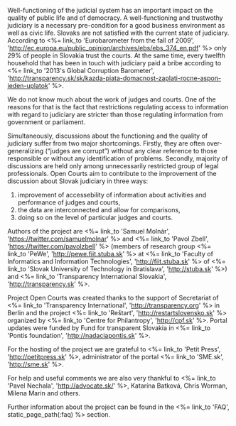 ﻿Well-functioning of the judicial system has an important impact on the quality of public life
and of democracy. A well-functioning and trustwothy judiciary is a necessary pre-condition for a good
business environment as well as civic life. Slovaks are not satisfied with the current state
of judiciary. According to <%= link_to 'Eurobarometer from the fall of 2009', 'http://ec.europa.eu/public_opinion/archives/ebs/ebs_374_en.pdf' %> 
only 29% of people in Slovakia trust the courts. At the same time, every twelfth household that
has been in touch with judiciary paid a bribe according to
<%= link_to '2013\'s Global Corruption Barometer', 'http://transparency.sk/sk/kazda-piata-domacnost-zaplati-rocne-aspon-jeden-uplatok' %>.

We do not know much about the work of judges and courts. One of the reasons for that is the fact that restrictions
regulating access to information with regard to judiciary are stricter than those regulating information from government or parliament.

Simultaneously, discussions about the functioning and the quality of judiciary suffer from two major shortcomings. Firstly,
they are often over-generalizing (“judges are corrupt”) without any clear reference to those responsible or without any identification
of problems. Secondly, majority of discussions are held only among unnecessarily restricted group of legal professionals. Open Courts
aim to contribute to the improvement of the discussion about Slovak judiciary in three ways:

1. improvement of accessebility of information about activities and performance of judges and courts, 
2. the data are interconnected and allow for comparisons,
3. doing so on the level of particular judges and courts.

Authors of the project are
<%= link_to 'Samuel Molnár', 'https://twitter.com/samuelmolnar' %> and
<%= link_to 'Pavol Zbell', 'https://twitter.com/pavolzbell' %>
(members of research group <%= link_to 'PeWe', 'http://pewe.fiit.stuba.sk' %> at
<%= link_to 'Faculty of Informatics and Information Technologies', 'http://fiit.stuba.sk' %> of
<%= link_to 'Slovak University of Technology in Bratislava', 'http://stuba.sk' %>) and
<%= link_to 'Transparency International Slovakia', 'http://transparency.sk' %>.

Project Open Courts was created thanks to the support of Secretariat of
<%= link_to 'Transparency International', 'http://transparency.org' %>
in Berlin and the project <%= link_to 'Reštart', 'http://restartslovensko.sk' %>
organized by <%= link_to 'Centre for Philantropy', 'http://cpf.sk' %>.
Portal updates were funded by Fund for transparent Slovakia
in <%= link_to 'Pontis foundation', 'http://nadaciapontis.sk' %>.

For the hosting of the project we are grateful to
<%= link_to 'Petit Press', 'http://petitpress.sk' %>,
administrator of the portal <%= link_to 'SME.sk', 'http://sme.sk' %>.

For help and useful comments we are also very thankful to 
<%= link_to 'Pavel Nechala', 'http://advocate.sk/' %>,
Katarína Batková, Chris Worman, Milena Marin and others.

Further information about the project can be found in the 
<%= link_to 'FAQ', static_page_path(:faq) %> section.
